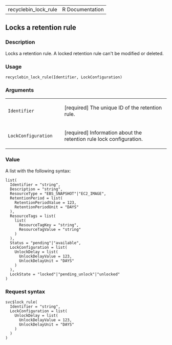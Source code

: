 <table style="width: 100%;">
<tbody>
<tr class="odd">
<td>recyclebin_lock_rule</td>
<td style="text-align: right;">R Documentation</td>
</tr>
</tbody>
</table>

## Locks a retention rule

### Description

Locks a retention rule. A locked retention rule can't be modified or
deleted.

### Usage

    recyclebin_lock_rule(Identifier, LockConfiguration)

### Arguments

<table>
<colgroup>
<col style="width: 35%" />
<col style="width: 65%" />
</colgroup>
<tbody>
<tr class="odd">
<td><code id="recyclebin_lock_rule_:_Identifier">Identifier</code></td>
<td><p>[required] The unique ID of the retention rule.</p></td>
</tr>
<tr class="even">
<td><code
id="recyclebin_lock_rule_:_LockConfiguration">LockConfiguration</code></td>
<td><p>[required] Information about the retention rule lock
configuration.</p></td>
</tr>
</tbody>
</table>

### Value

A list with the following syntax:

    list(
      Identifier = "string",
      Description = "string",
      ResourceType = "EBS_SNAPSHOT"|"EC2_IMAGE",
      RetentionPeriod = list(
        RetentionPeriodValue = 123,
        RetentionPeriodUnit = "DAYS"
      ),
      ResourceTags = list(
        list(
          ResourceTagKey = "string",
          ResourceTagValue = "string"
        )
      ),
      Status = "pending"|"available",
      LockConfiguration = list(
        UnlockDelay = list(
          UnlockDelayValue = 123,
          UnlockDelayUnit = "DAYS"
        )
      ),
      LockState = "locked"|"pending_unlock"|"unlocked"
    )

### Request syntax

    svc$lock_rule(
      Identifier = "string",
      LockConfiguration = list(
        UnlockDelay = list(
          UnlockDelayValue = 123,
          UnlockDelayUnit = "DAYS"
        )
      )
    )
